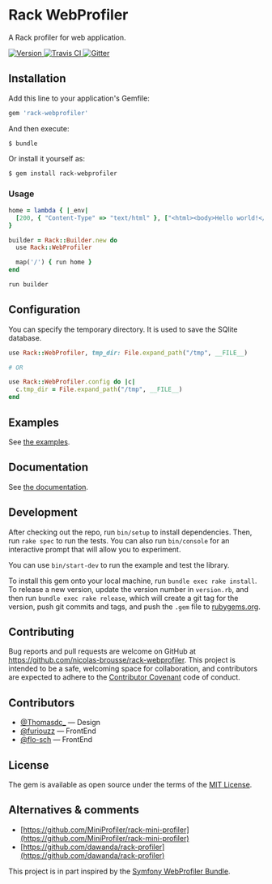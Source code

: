 # Rack WebProfiler

A Rack profiler for web application.

[![Version         ](http://img.shields.io/gem/v/rack-webprofiler.svg)                               ](https://rubygems.org/gems/rack-webprofiler)
[![Travis CI       ](http://img.shields.io/travis/rack-webprofiler/rack-webprofiler/master.svg)           ](https://travis-ci.org/nicolas-brousse/rack-webprofiler)
[![Gitter         ](https://img.shields.io/gitter/room/rack-webprofiler/rack-webprofiler.svg)       ](https://gitter.im/nicolas-brousse/rack-webprofiler)

## Installation

Add this line to your application's Gemfile:

```ruby
gem 'rack-webprofiler'
```

And then execute:

    $ bundle

Or install it yourself as:

    $ gem install rack-webprofiler

### Usage

```ruby
home = lambda { |_env|
  [200, { "Content-Type" => "text/html" }, ["<html><body>Hello world!</body></html>"]]
}

builder = Rack::Builder.new do
  use Rack::WebProfiler

  map('/') { run home }
end

run builder
```

## Configuration

You can specify the temporary directory. It is used to save the SQlite database.

```ruby
use Rack::WebProfiler, tmp_dir: File.expand_path("/tmp", __FILE__)

# OR

use Rack::WebProfiler.config do |c|
  c.tmp_dir = File.expand_path("/tmp", __FILE__)
end
```

## Examples

See [the examples](./examples).

## Documentation

See [the documentation](./docs).

## Development

After checking out the repo, run `bin/setup` to install dependencies. Then, run `rake spec` to run the tests. You can also run `bin/console` for an interactive prompt that will allow you to experiment.

You can use `bin/start-dev` to run the example and test the library.

To install this gem onto your local machine, run `bundle exec rake install`. To release a new version, update the version number in `version.rb`, and then run `bundle exec rake release`, which will create a git tag for the version, push git commits and tags, and push the `.gem` file to [rubygems.org](https://rubygems.org).

## Contributing

Bug reports and pull requests are welcome on GitHub at https://github.com/nicolas-brousse/rack-webprofiler. This project is intended to be a safe, welcoming space for collaboration, and contributors are expected to adhere to the [Contributor Covenant](http://contributor-covenant.org) code of conduct.

## Contributors

* [@Thomasdc_](https://twitter.com/Thomasdc_) — Design
* [@furiouzz](https://github.com/furiouzz) — FrontEnd
* [@flo-sch](https://github.com/flo-sch) — FrontEnd

## License

The gem is available as open source under the terms of the [MIT License](http://opensource.org/licenses/MIT).

## Alternatives & comments

* [https://github.com/MiniProfiler/rack-mini-profiler](https://github.com/MiniProfiler/rack-mini-profiler)
* [https://github.com/dawanda/rack-profiler](https://github.com/dawanda/rack-profiler)

This project is in part inspired by the [Symfony WebProfiler Bundle](https://github.com/symfony/web-profiler-bundle).
